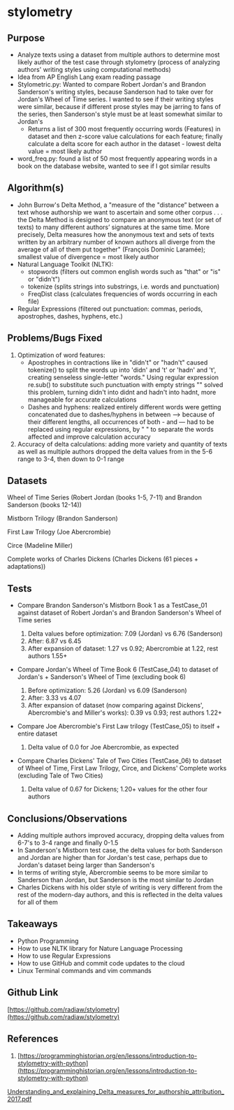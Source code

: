# stylometry

## Purpose

- Analyze texts using a dataset from multiple authors to determine most likely author of the test case through stylometry (process of analyzing authors' writing styles using computational methods)
- Idea from AP English Lang exam reading passage
- Stylometric.py: Wanted to compare Robert Jordan's and Brandon Sanderson's writing styles, because Sanderson had to take over for Jordan's Wheel of Time series. I wanted to see if their writing styles were similar, because if different prose styles may be jarring to fans of the series, then Sanderson's style must be at least somewhat similar to Jordan's
    - Returns a list of 300 most frequently occurring words (Features) in dataset and then z-score value calculations for each feature; finally calculate a delta score for each author in the dataset - lowest delta value = most likely author
- word_freq.py: found a list of 50 most frequently appearing words in a book on the database website, wanted to see if I got similar results

## Algorithm(s)

- John Burrow's Delta Method, a "measure of the "distance” between a text whose authorship we want to ascertain and some other corpus . . . the Delta Method is designed to compare an anonymous text (or set of texts) to many different authors’ signatures at the same time. More precisely, Delta measures how the anonymous text and sets of texts written by an arbitrary number of known authors all diverge from the average of all of them put together" (François Dominic Laramée); smallest value of divergence = most likely author
- Natural Language Toolkit (NLTK):
    - stopwords (filters out common english words such as "that" or "is" or "didn't")
    - tokenize (splits strings into substrings, i.e. words and punctuation)
    - FreqDist class (calculates frequencies of words occurring in each file)
- Regular Expressions (filtered out punctuation: commas, periods, apostrophes, dashes, hyphens, etc.)

## Problems/Bugs Fixed

1. Optimization of word features:
    - Apostrophes in contractions like in "didn't" or "hadn't" caused tokenize() to split the words up into 'didn' and 't' or 'hadn' and 't', creating senseless single-letter "words." Using regular expression re.sub() to substitute such punctuation with empty strings "" solved this problem, turning didn't into didnt and hadn't into hadnt, more manageable for accurate calculations
    - Dashes and hyphens: realized entirely different words were getting concatenated due to dashes/hyphens in between —> because of their different lengths, all occurrences of both - and — had to be replaced using regular expressions, by " " to separate the words affected and improve calculation accuracy
2. Accuracy of delta calculations: adding more variety and quantity of texts as well as multiple authors dropped the delta values from in the 5-6 range to 3-4, then down to 0-1 range

## Datasets

Wheel of Time Series (Robert Jordan (books 1-5, 7-11) and Brandon Sanderson (books 12-14))

Mistborn Trilogy (Brandon Sanderson)

First Law Trilogy (Joe Abercrombie)

Circe (Madeline Miller)

Complete works of Charles Dickens (Charles Dickens (61 pieces + adaptations))

## Tests

- Compare Brandon Sanderson's Mistborn Book 1 as a TestCase_01 against dataset of Robert Jordan's and Brandon Sanderson's Wheel of Time series
    1. Delta values before optimization: 7.09 (Jordan) vs 6.76 (Sanderson)
    2. After: 6.87 vs 6.45
    3. After expansion of dataset: 1.27 vs 0.92; Abercrombie at 1.22, rest authors 1.55+

- Compare Jordan's Wheel of Time Book 6 (TestCase_04) to dataset of Jordan's + Sanderson's Wheel of Time (excluding book 6)
    1. Before optimization: 5.26 (Jordan) vs 6.09 (Sanderson)
    2. After: 3.33 vs 4.07
    3. After expansion of dataset (now comparing against Dickens', Abercrombie's and Miller's works): 0.39 vs 0.93; rest authors 1.22+

- Compare Joe Abercrombie's First Law trilogy (TestCase_05) to itself + entire dataset
    1. Delta value of 0.0 for Joe Abercrombie, as expected

- Compare Charles Dickens' Tale of Two Cities (TestCase_06) to dataset of Wheel of Time, First Law Trilogy, Circe, and Dickens' Complete works (excluding Tale of Two Cities)
    1. Delta value of 0.67 for Dickens; 1.20+ values for the other four authors

## Conclusions/Observations

- Adding multiple authors improved accuracy, dropping delta values from 6-7's to 3-4 range and finally 0-1.5
- In Sanderson's Mistborn test case, the delta values for both Sanderson and Jordan are higher than for Jordan's test case, perhaps due to Jordan's dataset being larger than Sanderson's
- In terms of writing style, Abercrombie seems to be more similar to Sanderson than Jordan, but Sanderson is the most similar to Jordan
- Charles Dickens with his older style of writing is very different from the rest of the modern-day authors, and this is reflected in the delta values for all of them

## Takeaways

- Python Programming
- How to use NLTK library for Nature Language Processing
- How to use Regular Expressions
- How to use GitHub and commit code updates to the cloud
- Linux Terminal commands and vim commands

## Github Link

[https://github.com/radiaw/stylometry](https://github.com/radiaw/stylometry)

## References

1. [https://programminghistorian.org/en/lessons/introduction-to-stylometry-with-python](https://programminghistorian.org/en/lessons/introduction-to-stylometry-with-python)

[Understanding_and_explaining_Delta_measures_for_authorship_attribution_2017.pdf](https://s3-us-west-2.amazonaws.com/secure.notion-static.com/9ff8592b-40c6-484b-8e55-3081516fa3ff/Understanding_and_explaining_Delta_measures_for_authorship_attribution_2017.pdf)
